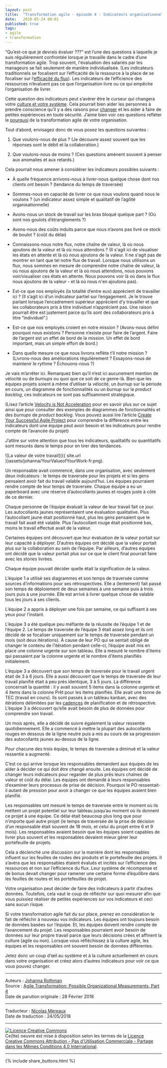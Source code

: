 ```yaml
---
layout: post
title:  "Transformation agile - épisode 4 - Indicateurs organisationnelles possibles"
date:   2018-05-24 00:01
published: true
tags:
- agile
- transformation
---
```


“Qu’est-ce que je devrais évaluer ???” est l’une des questions à laquelle je suis régulièrement confrontée lorsque je travaille dans le cadre d’une transformation agile. Trop souvent, l'évaluation des salariés par les manageurs se fait seulement de manière individualisée. (Les indicateurs traditionnels se focalisent sur l’efficacité de la ressource à la place de se focaliser sur l’[efficacité du flux](http://www.jrothman.com/mpd/agile/2015/09/resource-efficiency-vs-flow-efficiency-part-5-how-flow-changes-everything/)). Les indicateurs de l’efficience des ressources n’évaluent pas ce que l’organisation livre ou ce qui empêche l’organisation de livrer.

Cette question des indicateurs peut s’avérer être le curseur qui changera votre [culture et votre système](http://www.jrothman.com/mpd/agile/2018/02/agile-transformation-see-system-culture-part-3/). Cela pourrait bien aider les personnes à prendre conscience qu’il y a des raisons pour [changer]((http://www.jrothman.com/mpd/agile/2018/02/agile-transformation-practice-change-part-2/)) et les aider à faire de petites expériences en toute sécurité. J’aime bien voir ces questions refléter le [pourquoi](http://www.jrothman.com/mpd/agile/2018/02/agile-transformation-introduction-answering-part1/) de la transformation agile de votre organisation.

Tout d’abord, envisagez donc de vous posez les questions suivantes :

1. Que voulons-nous de plus ? (Je découvre assez souvent que les réponses sont le débit et la collaboration.)

2. Que voulons-nous de moins ? (Ces questions amènent souvent à penser aux anomalies et aux retards.)

Cela pourrait nous amener à considérer les indicateurs possibles suivants :

* À quelle fréquence arrivons-nous à livrer-nous quelque chose dont nos clients ont besoin ? (tendance du temps de traversée)

* Sommes-nous en capacité de livrer ce que nous voulons quand nous le voulons ? (un indicateur assez simple et qualitatif de l’agilité organisationnelle)

* Avons-nous un stock de travail sur les bras bloqué quelque part ? (Où sont nos goulots d’étranglements ?)

* Avons-nous des coûts induits parce que nous n’avons pas livré ce stock de boulot ? (coût du délai)

* Connaissons-nous notre flux, notre chaîne de valeur, là où nous ajoutons de la valeur et là où nous attendons ? (Il s'agit ici de visualiser les états en attente et là où nous ajoutons de la valeur. Il ne s'agit pas de montrer en tant que tel notre flux de travail. Lorsque nous utilisons un flux, nous sommes en mesure de comprendre notre chaîne de valeur, là où nous ajoutons de la valeur et là où nous attendons, nous pouvons voir/visualiser ces états en attente. Nous pouvons voir là où dans le flux nous ajoutons de la valeur - et là où nous n'en ajoutons pas).

* Est-ce que nos employés (la totalité d’entre eux) apprécient de travailler ici ? (Il s’agit ici d’un indicateur partiel sur l’engagement. Je le trouve parlant lorsque l’encadrement supérieur apprécient d’y travailler et que les collaborateurs pris à titre individuel n’apprécient pas. Une raison pourrait être  est justement parce qu’ils sont des collaborateurs pris à titre “individuel”.)

* Est-ce que nos employés croient en notre mission ? (Avons-nous défini pourquoi nous existons ? Personne n’existe pour faire de l’argent. Faire de l’argent est un effet de bord de la mission. Un effet de bord important, mais un simple effort de bord.)

* Dans quelle mesure ce que nous livrons reflète t’il notre mission ? (Livrons-nous des améliorations régulièrement ? Essayons-nous de maintenir le rythme ? Échouons-nous ?)

Je vais m’arrêter ici. Remarquez bien qu’il n’est ici aucunement mention de vélocité ou de _burnups_ ou quoi que ce soit de ce genre-là. Bien que les équipes projets soient à même d’utiliser la vélocité, un _burnup_ sur la période en cours, un diagramme de fonctionnalités ou un _burnup_ sur le _product backlog_, ces indicateurs ne sont pas suffisamment stratégique.

(Lisez l’article [Velocity is Not Acceleration](http://www.jrothman.com/mpd/project-management/2016/05/velocity-is-not-acceleration/) pour en savoir plus sur ce sujet ainsi que pour consulter des exemples de diagrammes de fonctionnalités et des _burnups_ de _product backlog_. Vous pouvez aussi lire l’article [Create Your Successful Agile Project](http://www.jrothman.com/books/create-your-successful-agile-project-collaborate-measure-estimate-deliver/) pour comprendre la différence entre les indicateurs dont une équipe peut avoir besoin et les indicateurs pour rendre compte de l’avancée du projet)

J’attire sur votre attention que tous les indicateurs, qualitatifs ou quantitatifs sont mesurés dans le temps pour en tirer des tendances.

![La valeur de votre travail]({{ site.url }}assets/johanna/YourValueofYourWork-fr.png).

Un responsable avait commencé, dans une organisation, avec seulement deux indicateurs : le temps de traversée pour les projets et si les gens pensaient avoir fait du travail valable aujourd’hui. Les équipes pourraient rendre compte de leur temps de traversée. Chaque équipe a eu un paperboard avec une réserve d’autocollants jaunes et rouges juste à côté de ce dernier.

Chaque personne de l’équipe évaluait la valeur de leur travail fait ce jour. Les autocollants jaunes représentaient une évaluation qualitative. Plus l’autocollant jaune était positionné haut, plus les gens pensaient que le travail fait avait été valable. Plus l’autocollant rouge était positionné bas, moins le travail effectué avait de la valeur.

Certaines équipes ont découvert que leur évaluation de la valeur portait sur leur capacité à déployer. D’autres équipes ont décidé que la valeur portait plus sur la collaboration au sein de l’équipe. Par ailleurs, d’autres équipes ont décidé que la valeur portait plus sur ce que le client final pourrait faire avec les _stories_ livrées.

Chaque équipe pouvait décider quelle était la signification de la valeur.

L’équipe 1 a utilisé ses diagrammes et son temps de traversée comme sources d’informations pour ses rétrospectives. Elle a (lentement) fait passé son temps de déploiement de deux semaines à une semaine puis à trois jours puis à une journée. Elle est arrivé à livrer quelque chose de valable tous les jours à ses clients.

L’équipe 2 a appris à déployer une fois par semaine, ce qui suffisant à ses yeux pour l’instant.

L’équipe 3 a été quelque peu méfiante de la réussite de l’équipe 1 et de l’équipe 2. Le temps de traversée de l’équipe 3 était assez long et ils ont décidé de se focaliser uniquement sur le temps de traversée pendant un mois (soit deux itérations). À cause de leur PO qui se sentait obligé de changer le contenu de l’itération pendant celle-ci, l’équipe avait mis en place une colonne urgente sur son tableau. Elle a mesuré le nombre d’items qui passaient par la colonne urgente et le nombre d’items planifiés initialement.

L’équipe 3 a découvert que son temps de traversée pour le travail urgent était de 3 à 6 jours. Elle a aussi découvert que le temps de traversée de leur travail planifié était à peu près identique, 3 à 5 jours. La différence concernait la quantité : il y avait souvent 5 items dans la colonne urgente et 4 items dans la colonne Prêt pour les items planifiés. Elle avait une tonne de TEC (travail en cours). Ils sont passés à un tableau kanban, avec des itérations délimitées par les [cadences](http://www.jrothman.com/mpd/agile/2017/04/thinking-about-cadence-vs-iterations/) de planification et de rétrospective. L’équipe 3 a découvert qu’elle avait besoin de plus de données pour comprendre son travail.

Un mois après, elle a décidé de suivre également la valeur ressentie quotidiennement. Elle a commencé à mettre la plupart des autocollants rouges en dessous de la ligne neutre puis a mis au cours de sa progression des autocollants jaunes au-dessus de la ligne.

Pour chacune des trois équips, le temps de traversée a diminué et la valeur ressentie a augmenté.

C’est ce qui arrive lorsque les responsables demandent aux équipes de les aider à décider ce qui doit être changé ensuite. Les équipes ont décidé de changer leurs indicateurs pour regarder de plus près leurs chaînes de valeur et coût du délai. Les équipes ont demandé à leurs responsables d’examiner leurs processus de prise de décision. Pourquoi le PO ressentait-il autant de pression pour avoir à changer ce que les équipes avaient bien planifié.

Les responsables ont mesuré le temps de traversée entre le moment où ils mettent un projet potentiel sur leur tableau jusqu’au moment  où ils donnent ce projet à une équipe. Ce délai était beaucoup plus long que pour n’importe quel autre projet (le temps de traversée de la prise de décision d’un responsable était souvent de 18 mois, et celui du projet entre 6 et 9 mois). Les responsables avaient besoin que les équipes soient capables de livrer plus souvent _et_ les responsables devaient mieux gérer leur portefeuille de projets.

Cela a déclenché une discussion sur la manière dont les responsables influent sur les feuilles de routes des produits et le portefeuille des projets. Il s’avéra que les responsables étaient évalués et incités sur l’efficience des ressources et non sur l’efficience du flux. Leur système de récompense et de bonus devait changer pour ramener une certaine forme d’équilibre dans les feuilles de routes et les portefeuilles de projet.

Votre organisation peut décider de faire des indicateurs à partir  d’autres données. Toutefois, cela vaut le coup de réfléchir sur quoi mesurer afin que vous puissiez réaliser de petites expériences sur vos indicateurs et ceci sans aucun risque.

Si votre transformation agile fait du sur place, prenez en considération le fait de réfléchir à nouveau vos indicateurs. Les équipes ont toujours besoin de données basées sur l’équipe. Et, les équipes doivent rendre compte de l’avancement du projet. Les responsables pourraient avoir besoin de données sur leur propre travail parce que leurs décisions crées et affinent la culture (agile ou non).
Lorsque vous réfléchissez à la culture agile, les équipes et les responsables ont souvent besoin de données différentes.

Jetez donc un coup d’œil au système et à la culture actuellement en cours dans votre organisation et créez alors d’autres indicateurs pour voir ce que vous pouvez changer.

---
Auteurs : [Johanna Rothman](https://www.createadaptablelife.com/about)  
Source : [Agile Transformation: Possible Organizational Measurements, Part 4](https://www.jrothman.com/mpd/agile/2018/02/agile-transformation-possible-organizational-measurements-part-4/)  
Date de parution originale : 28 Février 2018  

---
Traducteur : [Nicolas Mereaux](http://www.les-traducteurs-agiles.org/traducteurs/)  
Date de traduction : 24/05/2018  

---

<a rel="license" href="http://creativecommons.org/licenses/by-nc-sa/4.0/"><img alt="Licence Creative Commons" style="border-width:0" src="http://i.creativecommons.org/l/by-nc-sa/4.0/88x31.png" /></a><br />Ce(tte) oeuvre est mise à disposition selon les termes de la <a rel="license" href="http://creativecommons.org/licenses/by-nc-sa/4.0/">Licence Creative Commons Attribution - Pas d'Utilisation Commerciale - Partage dans les Mêmes Conditions 4.0 International</a>.

---

{% include share_buttons.html %}
